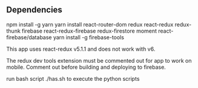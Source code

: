 ## Dependencies

npm install -g yarn
yarn install react-router-dom redux react-redux redux-thunk firebase react-redux-firebase redux-firestore moment react-firebase/database
yarn install -g firebase-tools

This app uses react-redux v5.1.1 and does not work with v6.

The redux dev tools extension must be commented out for app to work on mobile. Comment out before building and deploying to firebase.

run bash script ./has.sh to execute the python scripts